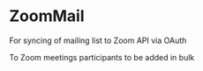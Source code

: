 # ZoomMail

For syncing of mailing list to Zoom API via OAuth

To Zoom meetings participants to be added in bulk
